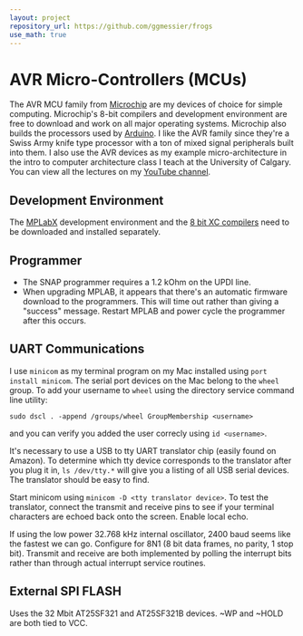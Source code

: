 ```yaml
---
layout: project
repository_url: https://github.com/ggmessier/frogs
use_math: true
---
```

# AVR Micro-Controllers (MCUs)

The AVR MCU family from [Microchip](https://www.microchip.com/) are my devices of choice for simple computing.  Microchip's 8-bit compilers and development environment are free to download and work on all major operating systems.  Microchip also builds the processors used by [Arduino](https://www.arduino.cc/).  I like the AVR family since they're a Swiss Army knife type processor with a ton of mixed signal peripherals built into them.  I also use the AVR devices as my example micro-architecture in the intro to computer architecture class I teach at the University of Calgary.  You can view all the lectures on my [YouTube channel](https://www.youtube.com/channel/UC9lbQ5Kkad4yI338WcdQ1SQ).


## Development Environment

The [MPLabX](https://www.microchip.com/en-us/tools-resources/develop/mplab-x-ide) development environment and the [8 bit XC compilers](https://www.microchip.com/en-us/tools-resources/develop/mplab-xc-compilers) need to be downloaded and installed separately.

## Programmer

- The SNAP programmer requires a 1.2 kOhm on the UPDI line.
- When upgrading MPLAB, it appears that there's an automatic firmware download to the programmers.  This will time out rather than giving a "success" message.  Restart MPLAB and power cycle the programmer after this occurs.





## UART Communications

I use `minicom` as my terminal program on my Mac installed using `port install minicom`.  The serial port devices on the Mac belong to the `wheel` group.  To add your username to `wheel` using the directory service command line utility:

```
sudo dscl . -append /groups/wheel GroupMembership <username>
```

and you can verify you added the user correcly using `id <username>`.

It's necessary to use a USB to tty UART translator chip (easily found on Amazon).  To determine which tty device corresponds to the translator after you plug it in, `ls /dev/tty.*` will give you a listing of all USB serial devices.  The translator should be easy to find.

Start minicom using `minicom -D <tty translator device>`.  To test the translator, connect the transmit and receive pins to see if your terminal characters are echoed back onto the screen.  Enable local echo.

If using the low power 32.768 kHz internal oscillator, 2400 baud seems like the fastest we can go.  Configure for 8N1 (8 bit data frames, no parity, 1 stop bit).  Transmit and receive are both implemented by polling the interrupt bits rather than through actual interrupt service routines.


## External SPI FLASH

Uses the 32 Mbit AT25SF321 and AT25SF321B devices.  ~WP and ~HOLD are both tied to VCC.














